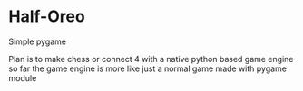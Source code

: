 # Half-Oreo
Simple pygame

Plan is to make chess or connect 4 with a native python based game engine
so far the game engine is more like just a normal game made with pygame module
